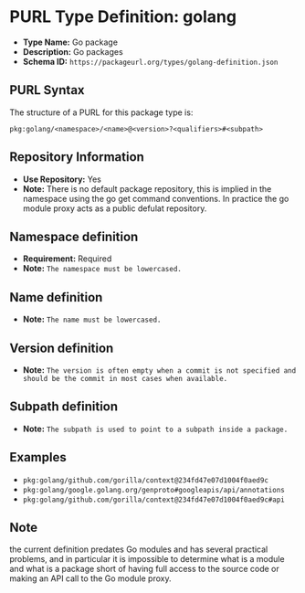 <!--  NOTE: Auto-generated from the JSON PURL type definition.
Do not manually edit this file. Edit the JSON type definition instead. -->

# PURL Type Definition: golang

- **Type Name:** Go package
- **Description:** Go packages
- **Schema ID:** `https://packageurl.org/types/golang-definition.json`

## PURL Syntax

The structure of a PURL for this package type is:

    pkg:golang/<namespace>/<name>@<version>?<qualifiers>#<subpath>

## Repository Information

- **Use Repository:** Yes
- **Note:** There is no default package repository, this is implied in the namespace using the go get command conventions. In practice the go module proxy acts as a public defulat repository.

## Namespace definition

- **Requirement:** Required
- **Note:** `The namespace must be lowercased.`

## Name definition

- **Note:** `The name must be lowercased.`

## Version definition

- **Note:** `The version is often empty when a commit is not specified and should be the commit in most cases when available.`

## Subpath definition

- **Note:** `The subpath is used to point to a subpath inside a package.`

## Examples

- `pkg:golang/github.com/gorilla/context@234fd47e07d1004f0aed9c`
- `pkg:golang/google.golang.org/genproto#googleapis/api/annotations`
- `pkg:golang/github.com/gorilla/context@234fd47e07d1004f0aed9c#api`

## Note

the current definition predates Go modules and has several practical problems, and in particular it is impossible to determine what is a module and what is a package short of having full access to the source code or making an API call to the Go module proxy.

